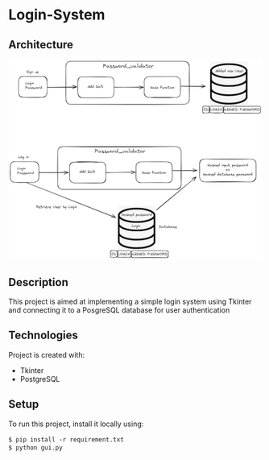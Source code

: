 # Login-System

## Architecture

![Screenshot](https://github.com/Kubix12/Login-System/blob/main/assets/diagram.png)

## Description

This project is aimed at implementing a simple login system using Tkinter and connecting it to a PosgreSQL database for user authentication


## Technologies
Project is created with:
* Tkinter
* PostgreSQL
	
## Setup
To run this project, install it locally using:

```
$ pip install -r requirement.txt
$ python gui.py
```
